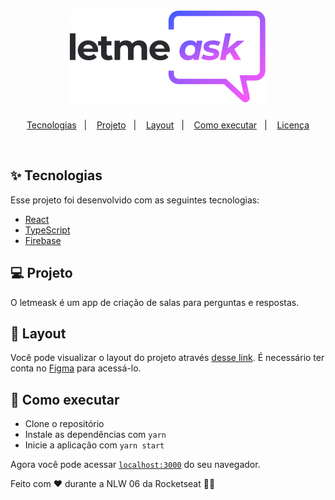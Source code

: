<h1 align="center">
  <img alt="letmeask" title="Let me ask" src="src/assets/images/logo.svg" />
</h1>

<p align="center">
  <a href="#-tecnologias">Tecnologias</a>&nbsp;&nbsp;&nbsp;|&nbsp;&nbsp;&nbsp;
  <a href="#-projeto">Projeto</a>&nbsp;&nbsp;&nbsp;|&nbsp;&nbsp;&nbsp;
  <a href="#-layout">Layout</a>&nbsp;&nbsp;&nbsp;|&nbsp;&nbsp;&nbsp;
  <a href="#-como-executar">Como executar</a>&nbsp;&nbsp;&nbsp;|&nbsp;&nbsp;&nbsp;
  <a href="#-licença">Licença</a>
</p>

<br>

## ✨ Tecnologias

Esse projeto foi desenvolvido com as seguintes tecnologias:

- [React](https://reactjs.org)
- [TypeScript](https://www.typescriptlang.org/)
- [Firebase](https://firebase.google.com/)

## 💻 Projeto

O letmeask é um app de criação de salas para perguntas e respostas.

## 🔖 Layout

Você pode visualizar o layout do projeto através [desse link](<https://www.figma.com/file/t1bk7H16Hrgr7lWg77LLc3/Letmeask-(Copy)?node-id=0%3A1>). É necessário ter conta no [Figma](http://figma.com/) para acessá-lo.

## 🚀 Como executar

- Clone o repositório
- Instale as dependências com `yarn`
- Inicie a aplicação com `yarn start`

Agora você pode acessar [`localhost:3000`](http://localhost:3000) do seu navegador.

Feito com ♥ durante a NLW 06 da Rocketseat 👋🏻
